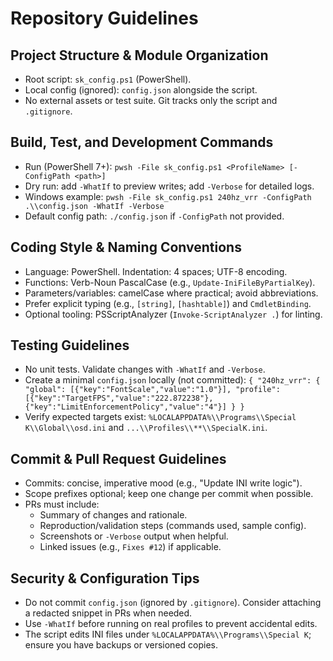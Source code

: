# Repository Guidelines

## Project Structure & Module Organization
- Root script: `sk_config.ps1` (PowerShell).
- Local config (ignored): `config.json` alongside the script.
- No external assets or test suite. Git tracks only the script and `.gitignore`.

## Build, Test, and Development Commands
- Run (PowerShell 7+): `pwsh -File sk_config.ps1 <ProfileName> [-ConfigPath <path>]`
- Dry run: add `-WhatIf` to preview writes; add `-Verbose` for detailed logs.
- Windows example: `pwsh -File sk_config.ps1 240hz_vrr -ConfigPath .\\config.json -WhatIf -Verbose`
- Default config path: `./config.json` if `-ConfigPath` not provided.

## Coding Style & Naming Conventions
- Language: PowerShell. Indentation: 4 spaces; UTF-8 encoding.
- Functions: Verb-Noun PascalCase (e.g., `Update-IniFileByPartialKey`).
- Parameters/variables: camelCase where practical; avoid abbreviations.
- Prefer explicit typing (e.g., `[string]`, `[hashtable]`) and `CmdletBinding`.
- Optional tooling: PSScriptAnalyzer (`Invoke-ScriptAnalyzer .`) for linting.

## Testing Guidelines
- No unit tests. Validate changes with `-WhatIf` and `-Verbose`.
- Create a minimal `config.json` locally (not committed):
  `{ "240hz_vrr": { "global": [{"key":"FontScale","value":"1.0"}], "profile": [{"key":"TargetFPS","value":"222.872238"},{"key":"LimitEnforcementPolicy","value":"4"}] } }`
- Verify expected targets exist:
  `%LOCALAPPDATA%\\Programs\\Special K\\Global\\osd.ini` and `...\\Profiles\\**\\SpecialK.ini`.

## Commit & Pull Request Guidelines
- Commits: concise, imperative mood (e.g., "Update INI write logic").
- Scope prefixes optional; keep one change per commit when possible.
- PRs must include:
  - Summary of changes and rationale.
  - Reproduction/validation steps (commands used, sample config).
  - Screenshots or `-Verbose` output when helpful.
  - Linked issues (e.g., `Fixes #12`) if applicable.

## Security & Configuration Tips
- Do not commit `config.json` (ignored by `.gitignore`). Consider attaching a redacted snippet in PRs when needed.
- Use `-WhatIf` before running on real profiles to prevent accidental edits.
- The script edits INI files under `%LOCALAPPDATA%\\Programs\\Special K`; ensure you have backups or versioned copies.

